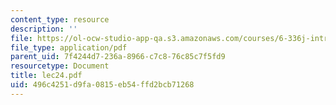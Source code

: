 ```yaml
---
content_type: resource
description: ''
file: https://ol-ocw-studio-app-qa.s3.amazonaws.com/courses/6-336j-introduction-to-numerical-simulation-sma-5211-fall-2003/496c4251d9fa0815eb54ffd2bcb71268_lec24.pdf
file_type: application/pdf
parent_uid: 7f4244d7-236a-8966-c7c8-76c85c7f5fd9
resourcetype: Document
title: lec24.pdf
uid: 496c4251-d9fa-0815-eb54-ffd2bcb71268
---
```

